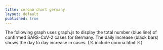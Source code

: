 ```yaml
---
title: corona chart germany
layout: default
published: true
---
```

The following graph uses graph.js to display the total number (blue line) of confirmed SARS-CoV-2 cases for Germany. The daily increase (black bars) shows the day to day increase in cases. 
{% include corona.html %}
